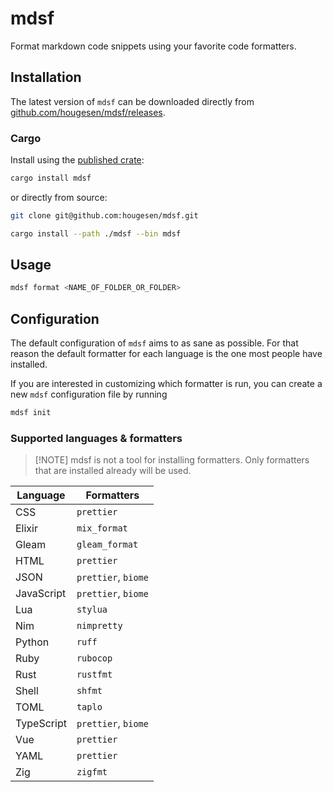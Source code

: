 # mdsf

Format markdown code snippets using your favorite code formatters.

## Installation

The latest version of `mdsf` can be downloaded directly from [github.com/hougesen/mdsf/releases](https://github.com/hougesen/mdsf/releases).

### Cargo

Install using the [published crate](https://crates.io/crates/mdsf):

```sh
cargo install mdsf
```

or directly from source:

```sh
git clone git@github.com:hougesen/mdsf.git

cargo install --path ./mdsf --bin mdsf
```

## Usage

```sh
mdsf format <NAME_OF_FOLDER_OR_FOLDER>
```

## Configuration

The default configuration of `mdsf` aims to as sane as possible. For that reason the default formatter for each language is the one most people have installed.

If you are interested in customizing which formatter is run, you can create a new `mdsf` configuration file by running

```sh
mdsf init
```

### Supported languages & formatters

> \[!NOTE\]
> mdsf is not a tool for installing formatters.
> Only formatters that are installed already will be used.

| Language   | Formatters          |
| ---------- | ------------------- |
| CSS        | `prettier`          |
| Elixir     | `mix_format`        |
| Gleam      | `gleam_format`      |
| HTML       | `prettier`          |
| JSON       | `prettier`, `biome` |
| JavaScript | `prettier`, `biome` |
| Lua        | `stylua`            |
| Nim        | `nimpretty`         |
| Python     | `ruff`              |
| Ruby       | `rubocop`           |
| Rust       | `rustfmt`           |
| Shell      | `shfmt`             |
| TOML       | `taplo`             |
| TypeScript | `prettier`, `biome` |
| Vue        | `prettier`          |
| YAML       | `prettier`          |
| Zig        | `zigfmt`            |
